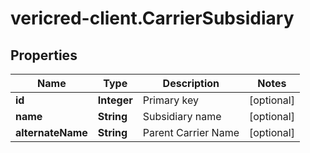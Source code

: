 # vericred-client.CarrierSubsidiary

## Properties
Name | Type | Description | Notes
------------ | ------------- | ------------- | -------------
**id** | **Integer** | Primary key | [optional] 
**name** | **String** | Subsidiary name | [optional] 
**alternateName** | **String** | Parent Carrier Name | [optional] 


